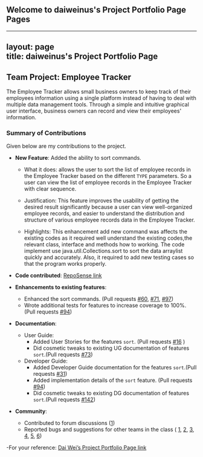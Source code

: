 ## Welcome to daiweinus's Project Portfolio Page Pages

---
layout: page  
title: daiweinus's Project Portfolio Page
---

## Team Project: Employee Tracker

The Employee Tracker allows small business owners to keep track of their employees information using a single platform instead of having to deal with multiple data management tools.
Through a simple and intuitive graphical user interface, business owners can record and view their employees' information.

### Summary of Contributions
Given below are my contributions to the project.

* **New Feature**: Added the ability to sort commands.
  * What it does: allows the user to sort the list of employee records in the Employee Tracker based on the different  `TYPE` parameters. So a user can view the list of employee records in the Employee Tracker with clear sequence.
  
  * Justification: This feature improves the usability of getting the desired result significantly because a user can view well-organized employee records, and easier to understand the distribution and structure of various employee records data in the Employee Tracker.
  
  * Highlights: This enhancement add new command was affects the existing codes as it required well understand the existing codes,the relevant class, interface and methods how to working. The code implement use java.util.Collections.sort to sort the data arraylist quickly and accurately. Also, it required to add new testing cases so that the program works properly.


* **Code contributed**: 
  [RepoSense link](https://nus-tic4002-ay2021s2.github.io/tp-dashboard/#breakdown=true&search=daiweinus)


* **Enhancements to existing features**:
  * Enhanced the sort commands. (Pull requests [\#60](https://github.com/AY2021S2-TIC4002-F18-2/tp2/pull/60), [\#71](https://github.com/AY2021S2-TIC4002-F18-2/tp2/pull/71), [\#97](https://github.com/AY2021S2-TIC4002-F18-2/tp2/pull/97))
  * Wrote additional tests for features to increase coverage to 100%. (Pull requests  [\#94](https://github.com/AY2021S2-TIC4002-F18-2/tp2/pull/94))

* **Documentation**:
  * User Guide:
    * Added User Stories for the features `sort`. (Pull requests [\#16](https://github.com/AY2021S2-TIC4002-F18-2/tp2/pull/16) )
    * Did cosmetic tweaks to existing UG documentation of features `sort`.(Pull requests [\#73](https://github.com/AY2021S2-TIC4002-F18-2/tp2/pull/73))
  * Developer Guide:
    * Added Developer Guide documentation for the features `sort`.(Pull requests [\#31](https://github.com/AY2021S2-TIC4002-F18-2/tp2/pull/31))
    * Added implementation details of the `sort` feature. (Pull requests [\#94](https://github.com/AY2021S2-TIC4002-F18-2/tp2/pull/94))
    * Did cosmetic tweaks to existing DG documentation of features `sort`.(Pull requests [\#142](https://github.com/AY2021S2-TIC4002-F18-2/tp2/pull/142))
   
* **Community**:
  * Contributed to forum discussions ([1](https://github.com/nus-tic4002-AY2021S2/forum/issues/5))
  * Reported bugs and suggestions for other teams in the class ( [1](https://github.com/daiweinus/ped/issues/1), [2](https://github.com/daiweinus/ped/issues/2), [3](https://github.com/daiweinus/ped/issues/3), [4](https://github.com/daiweinus/ped/issues/4), [5](https://github.com/daiweinus/ped/issues/5), [6](https://github.com/daiweinus/ped/issues/6))

  
-For your reference: [Dai Wei’s Project Portfolio Page link](https://daiweinus.github.io/daiwei.github.io/)
